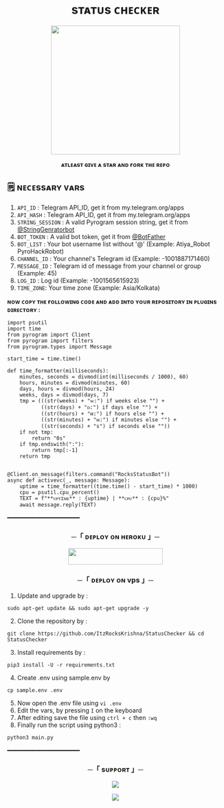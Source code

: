 <h1 align="center">sᴛᴀᴛᴜs ᴄʜᴇᴄᴋᴇʀ</h1>

<p align="center"><a href="https://t.me/incorrect_krishna"><img src="https://graph.org/file/0dbac6d474589631d4a17.jpg" width="300"></a></p>

<p align="center"><b>ᴀᴛʟᴇᴀsᴛ ɢɪᴠᴇ ᴀ sᴛᴀʀ ᴀɴᴅ ғᴏʀᴋ ᴛʜᴇ ʀᴇᴘᴏ</b></p>

## 🗒️ ɴᴇᴄᴇssᴀʀʏ ᴠᴀʀs

1. `API_ID` : Telegram API_ID, get it from my.telegram.org/apps
2. `API_HASH` : Telegram API_ID, get it from my.telegram.org/apps
3. `STRING_SESSION` : A valid Pyrogram session string, get it from [@StringGenratorbot](https://t.me/StringGenratorbot)
4. `BOT_TOKEN` : A valid bot token, get it from [@BotFather](https://t.me/BotFather)
5. `BOT_LIST` : Your bot username list without '@' (Example: Atiya_Robot PyroHackRobot)
6. `CHANNEL_ID` : Your channel's Telegram id (Example: -1001887171460)
7. `MESSAGE_ID` : Telegram id of message from your channel or group (Example: 45)
8. `LOG_ID` : Log id (Example: -1001565615923)
9. `TIME_ZONE`: Your time zone (Example: Asia/Kolkata)

<b>ɴᴏᴡ ᴄᴏᴘʏ ᴛʜᴇ ғᴏʟʟᴏᴡɪɴɢ ᴄᴏᴅᴇ ᴀɴᴅ ᴀᴅᴅ ɪɴᴛᴏ ʏᴏᴜʀ ʀᴇᴘᴏsɪᴛᴏʀʏ ɪɴ ᴘʟᴜɢɪɴs ᴅɪʀᴇᴄᴛᴏʀʏ :</b>

```
import psutil
import time
from pyrogram import Client
from pyrogram import filters 
from pyrogram.types import Message

start_time = time.time()

def time_formatter(milliseconds):
    minutes, seconds = divmod(int(milliseconds / 1000), 60)
    hours, minutes = divmod(minutes, 60)
    days, hours = divmod(hours, 24)
    weeks, days = divmod(days, 7)
    tmp = (((str(weeks) + "ᴡ:") if weeks else "") +
           ((str(days) + "ᴅ:") if days else "") +
           ((str(hours) + "ʜ:") if hours else "") +
           ((str(minutes) + "ᴍ:") if minutes else "") +
           ((str(seconds) + "s") if seconds else ""))
    if not tmp:
        return "0s"
    if tmp.endswith(":"):
        return tmp[:-1]
    return tmp


@Client.on_message(filters.command("RocksStatusBot"))
async def activevc(_, message: Message):
    uptime = time_formatter((time.time() - start_time) * 1000)
    cpu = psutil.cpu_percent()
    TEXT = f"**ᴜᴘᴛɪᴍᴇ** : {uptime} | **ᴄᴘᴜ** : {cpu}%"
    await message.reply(TEXT)
```

━━━━━━━━━━━━━━━━━━━━

<h3 align="center">
    ─「 ᴅᴇᴩʟᴏʏ ᴏɴ ʜᴇʀᴏᴋᴜ 」─
</h3>

<p align="center"><a href="https://dashboard.heroku.com/new?template=https://github.com/ItzRocksKrishna/StatusChecker"> <img src="https://img.shields.io/badge/Deploy%20On%20Heroku-black?style=for-the-badge&logo=heroku" width="220" height="38.45"/></a></p>

<h3 align="center">
    ─「 ᴅᴇᴩʟᴏʏ ᴏɴ vps 」─
</h3>

1. Update and upgrade by :
```
sudo apt-get update && sudo apt-get upgrade -y
```
2. Clone the repository by :
```
git clone https://github.com/ItzRocksKrishna/StatusChecker && cd StatusChecker
```
3. Install requirements by :
```
pip3 install -U -r requirements.txt
```
4. Create .env using sample.env by
```
cp sample.env .env
```
5. Now open the .env file using ```vi .env```
6. Edit the vars, by pressing ```I```  on the keyboard
7. After editing save the file using ```ctrl + c``` then ```:wq```
8. Finally run the script using python3 :
```
python3 main.py
```
━━━━━━━━━━━━━━━━━━━━

<h3 align="center">
    ─「 sᴜᴩᴩᴏʀᴛ 」─
</h3>

<p align="center">
<a href="https://telegram.me/InsaneSupportChat"><img src="https://img.shields.io/badge/-Support%20Group-blue.svg?style=for-the-badge&logo=Telegram"></a>
</p>

<p align="center">
<a href="https://telegram.me/Theteaminsane"><img src="https://img.shields.io/badge/-Support%20Channel-blue.svg?style=for-the-badge&logo=Telegram"></a>
</p>
